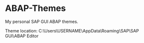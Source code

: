 # ABAP-Themes
My personal SAP GUI ABAP themes.

Theme location: C:\Users\USERNAME\AppData\Roaming\SAP\SAP GUI\ABAP Editor
